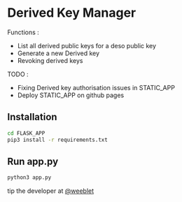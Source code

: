# Derived Key Manager

Functions :

- List all derived public keys for a deso public key
- Generate a new Derived key
- Revoking derived keys

TODO :

- Fixing Derived key authorisation issues in STATIC_APP
- Deploy STATIC_APP on github pages

## Installation

```bash
cd FLASK_APP
pip3 install -r requirements.txt
```

## Run app.py

```bash
python3 app.py
```

tip the developer at [@weeblet](https://diamondapp.com/u/weeblet)
